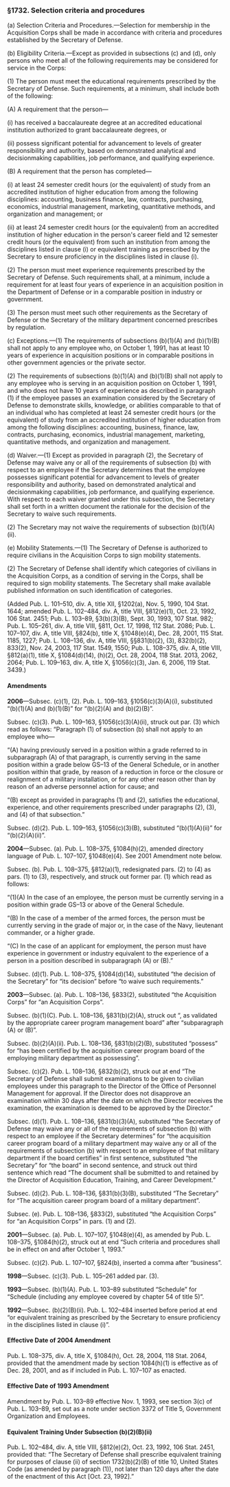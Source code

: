 ### §1732. Selection criteria and procedures ###

(a) Selection Criteria and Procedures.—Selection for membership in the Acquisition Corps shall be made in accordance with criteria and procedures established by the Secretary of Defense.

(b) Eligibility Criteria.—Except as provided in subsections (c) and (d), only persons who meet all of the following requirements may be considered for service in the Corps:

(1) The person must meet the educational requirements prescribed by the Secretary of Defense. Such requirements, at a minimum, shall include both of the following:

(A) A requirement that the person—

(i) has received a baccalaureate degree at an accredited educational institution authorized to grant baccalaureate degrees, or

(ii) possess significant potential for advancement to levels of greater responsibility and authority, based on demonstrated analytical and decisionmaking capabilities, job performance, and qualifying experience.

(B) A requirement that the person has completed—

(i) at least 24 semester credit hours (or the equivalent) of study from an accredited institution of higher education from among the following disciplines: accounting, business finance, law, contracts, purchasing, economics, industrial management, marketing, quantitative methods, and organization and management; or

(ii) at least 24 semester credit hours (or the equivalent) from an accredited institution of higher education in the person's career field and 12 semester credit hours (or the equivalent) from such an institution from among the disciplines listed in clause (i) or equivalent training as prescribed by the Secretary to ensure proficiency in the disciplines listed in clause (i).

(2) The person must meet experience requirements prescribed by the Secretary of Defense. Such requirements shall, at a minimum, include a requirement for at least four years of experience in an acquisition position in the Department of Defense or in a comparable position in industry or government.

(3) The person must meet such other requirements as the Secretary of Defense or the Secretary of the military department concerned prescribes by regulation.

(c) Exceptions.—(1) The requirements of subsections (b)(1)(A) and (b)(1)(B) shall not apply to any employee who, on October 1, 1991, has at least 10 years of experience in acquisition positions or in comparable positions in other government agencies or the private sector.

(2) The requirements of subsections (b)(1)(A) and (b)(1)(B) shall not apply to any employee who is serving in an acquisition position on October 1, 1991, and who does not have 10 years of experience as described in paragraph (1) if the employee passes an examination considered by the Secretary of Defense to demonstrate skills, knowledge, or abilities comparable to that of an individual who has completed at least 24 semester credit hours (or the equivalent) of study from an accredited institution of higher education from among the following disciplines: accounting, business, finance, law, contracts, purchasing, economics, industrial management, marketing, quantitative methods, and organization and management.

(d) Waiver.—(1) Except as provided in paragraph (2), the Secretary of Defense may waive any or all of the requirements of subsection (b) with respect to an employee if the Secretary determines that the employee possesses significant potential for advancement to levels of greater responsibility and authority, based on demonstrated analytical and decisionmaking capabilities, job performance, and qualifying experience. With respect to each waiver granted under this subsection, the Secretary shall set forth in a written document the rationale for the decision of the Secretary to waive such requirements.

(2) The Secretary may not waive the requirements of subsection (b)(1)(A)(ii).

(e) Mobility Statements.—(1) The Secretary of Defense is authorized to require civilians in the Acquisition Corps to sign mobility statements.

(2) The Secretary of Defense shall identify which categories of civilians in the Acquisition Corps, as a condition of serving in the Corps, shall be required to sign mobility statements. The Secretary shall make available published information on such identification of categories.

(Added Pub. L. 101–510, div. A, title XII, §1202(a), Nov. 5, 1990, 104 Stat. 1644; amended Pub. L. 102–484, div. A, title VIII, §812(e)(1), Oct. 23, 1992, 106 Stat. 2451; Pub. L. 103–89, §3(b)(3)(B), Sept. 30, 1993, 107 Stat. 982; Pub. L. 105–261, div. A, title VIII, §811, Oct. 17, 1998, 112 Stat. 2086; Pub. L. 107–107, div. A, title VIII, §824(b), title X, §1048(e)(4), Dec. 28, 2001, 115 Stat. 1185, 1227; Pub. L. 108–136, div. A, title VIII, §§831(b)(2), (3), 832(b)(2), 833(2), Nov. 24, 2003, 117 Stat. 1549, 1550; Pub. L. 108–375, div. A, title VIII, §812(a)(1), title X, §1084(d)(14), (h)(2), Oct. 28, 2004, 118 Stat. 2013, 2062, 2064; Pub. L. 109–163, div. A, title X, §1056(c)(3), Jan. 6, 2006, 119 Stat. 3439.)

#### Amendments ####

**2006**—Subsec. (c)(1), (2). Pub. L. 109–163, §1056(c)(3)(A)(i), substituted “(b)(1)(A) and (b)(1)(B)” for “(b)(2)(A) and (b)(2)(B)”.

Subsec. (c)(3). Pub. L. 109–163, §1056(c)(3)(A)(ii), struck out par. (3) which read as follows: “Paragraph (1) of subsection (b) shall not apply to an employee who—

“(A) having previously served in a position within a grade referred to in subparagraph (A) of that paragraph, is currently serving in the same position within a grade below GS–13 of the General Schedule, or in another position within that grade, by reason of a reduction in force or the closure or realignment of a military installation, or for any other reason other than by reason of an adverse personnel action for cause; and

“(B) except as provided in paragraphs (1) and (2), satisfies the educational, experience, and other requirements prescribed under paragraphs (2), (3), and (4) of that subsection.”

Subsec. (d)(2). Pub. L. 109–163, §1056(c)(3)(B), substituted “(b)(1)(A)(ii)” for “(b)(2)(A)(ii)”.

**2004**—Subsec. (a). Pub. L. 108–375, §1084(h)(2), amended directory language of Pub. L. 107–107, §1048(e)(4). See 2001 Amendment note below.

Subsec. (b). Pub. L. 108–375, §812(a)(1), redesignated pars. (2) to (4) as pars. (1) to (3), respectively, and struck out former par. (1) which read as follows:

“(1)(A) In the case of an employee, the person must be currently serving in a position within grade GS–13 or above of the General Schedule.

“(B) In the case of a member of the armed forces, the person must be currently serving in the grade of major or, in the case of the Navy, lieutenant commander, or a higher grade.

“(C) In the case of an applicant for employment, the person must have experience in government or industry equivalent to the experience of a person in a position described in subparagraph (A) or (B).”

Subsec. (d)(1). Pub. L. 108–375, §1084(d)(14), substituted “the decision of the Secretary” for “its decision” before “to waive such requirements.”

**2003**—Subsec. (a). Pub. L. 108–136, §833(2), substituted “the Acquisition Corps” for “an Acquisition Corps”.

Subsec. (b)(1)(C). Pub. L. 108–136, §831(b)(2)(A), struck out “, as validated by the appropriate career program management board” after “subparagraph (A) or (B)”.

Subsec. (b)(2)(A)(ii). Pub. L. 108–136, §831(b)(2)(B), substituted “possess” for “has been certified by the acquisition career program board of the employing military department as possessing”.

Subsec. (c)(2). Pub. L. 108–136, §832(b)(2), struck out at end “The Secretary of Defense shall submit examinations to be given to civilian employees under this paragraph to the Director of the Office of Personnel Management for approval. If the Director does not disapprove an examination within 30 days after the date on which the Director receives the examination, the examination is deemed to be approved by the Director.”

Subsec. (d)(1). Pub. L. 108–136, §831(b)(3)(A), substituted “the Secretary of Defense may waive any or all of the requirements of subsection (b) with respect to an employee if the Secretary determines” for “the acquisition career program board of a military department may waive any or all of the requirements of subsection (b) with respect to an employee of that military department if the board certifies” in first sentence, substituted “the Secretary” for “the board” in second sentence, and struck out third sentence which read “The document shall be submitted to and retained by the Director of Acquisition Education, Training, and Career Development.”

Subsec. (d)(2). Pub. L. 108–136, §831(b)(3)(B), substituted “The Secretary” for “The acquisition career program board of a military department”.

Subsec. (e). Pub. L. 108–136, §833(2), substituted “the Acquisition Corps” for “an Acquisition Corps” in pars. (1) and (2).

**2001**—Subsec. (a). Pub. L. 107–107, §1048(e)(4), as amended by Pub. L. 108–375, §1084(h)(2), struck out at end “Such criteria and procedures shall be in effect on and after October 1, 1993.”

Subsec. (c)(2). Pub. L. 107–107, §824(b), inserted a comma after “business”.

**1998**—Subsec. (c)(3). Pub. L. 105–261 added par. (3).

**1993**—Subsec. (b)(1)(A). Pub. L. 103–89 substituted “Schedule” for “Schedule (including any employee covered by chapter 54 of title 5)”.

**1992**—Subsec. (b)(2)(B)(ii). Pub. L. 102–484 inserted before period at end “or equivalent training as prescribed by the Secretary to ensure proficiency in the disciplines listed in clause (i)”.

#### Effective Date of 2004 Amendment ####

Pub. L. 108–375, div. A, title X, §1084(h), Oct. 28, 2004, 118 Stat. 2064, provided that the amendment made by section 1084(h)(1) is effective as of Dec. 28, 2001, and as if included in Pub. L. 107–107 as enacted.

#### Effective Date of 1993 Amendment ####

Amendment by Pub. L. 103–89 effective Nov. 1, 1993, see section 3(c) of Pub. L. 103–89, set out as a note under section 3372 of Title 5, Government Organization and Employees.

#### Equivalent Training Under Subsection (b)(2)(B)(ii) ####

Pub. L. 102–484, div. A, title VIII, §812(e)(2), Oct. 23, 1992, 106 Stat. 2451, provided that: “The Secretary of Defense shall prescribe equivalent training for purposes of clause (ii) of section 1732(b)(2)(B) of title 10, United States Code (as amended by paragraph (1)), not later than 120 days after the date of the enactment of this Act [Oct. 23, 1992].”